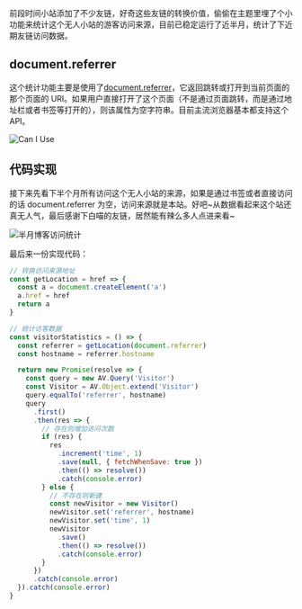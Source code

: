 [pixiv: 72472256]: # 'https://i.loli.net/2019/04/06/5ca8275add0bd.jpg'

前段时间小站添加了不少友链，好奇这些友链的转换价值，偷偷在主题里埋了个小功能来统计这个无人小站的游客访问来源，目前已稳定运行了近半月，统计了下近期友链访问数据。

## document.referrer

这个统计功能主要是使用了[document.referrer](https://developer.mozilla.org/zh-CN/docs/Web/API/Document/referrer)，它返回跳转或打开到当前页面的那个页面的 URI。如果用户直接打开了这个页面（不是通过页面跳转，而是通过地址栏或者书签等打开的），则该属性为空字符串。目前主流浏览器基本都支持这个 API。

![Can I Use](https://i.loli.net/2019/04/06/5ca82b420317a.png)

## 代码实现

接下来先看下半个月所有访问这个无人小站的来源，如果是通过书签或者直接访问的话 document.referrer 为空，访问来源就是本站。好吧~从数据看起来这个站还真无人气，最后感谢下白喵的友链，居然能有辣么多人点进来看~

![半月博客访问统计](https://i.loli.net/2019/04/06/5ca82b421b3df.png)

最后来一份实现代码：

```javascript
// 转换访问来源地址
const getLocation = href => {
  const a = document.createElement('a')
  a.href = href
  return a
}

// 统计访客数据
const visitorStatistics = () => {
  const referrer = getLocation(document.referrer)
  const hostname = referrer.hostname

  return new Promise(resolve => {
    const query = new AV.Query('Visitor')
    const Visitor = AV.Object.extend('Visitor')
    query.equalTo('referrer', hostname)
    query
      .first()
      .then(res => {
        // 存在则增加访问次数
        if (res) {
          res
            .increment('time', 1)
            .save(null, { fetchWhenSave: true })
            .then(() => resolve())
            .catch(console.error)
        } else {
          // 不存在则新建
          const newVisitor = new Visitor()
          newVisitor.set('referrer', hostname)
          newVisitor.set('time', 1)
          newVisitor
            .save()
            .then(() => resolve())
            .catch(console.error)
        }
      })
      .catch(console.error)
  }).catch(console.error)
}
```
